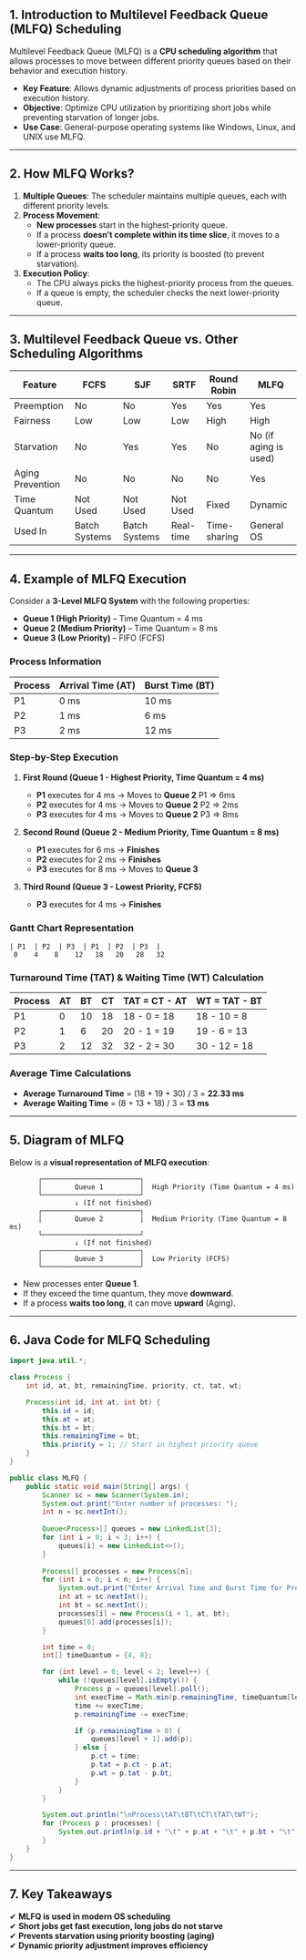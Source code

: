 ## **1. Introduction to Multilevel Feedback Queue (MLFQ) Scheduling**  
Multilevel Feedback Queue (MLFQ) is a **CPU scheduling algorithm** that allows processes to move between different priority queues based on their behavior and execution history.  

- **Key Feature**: Allows dynamic adjustments of process priorities based on execution history.  
- **Objective**: Optimize CPU utilization by prioritizing short jobs while preventing starvation of longer jobs.  
- **Use Case**: General-purpose operating systems like Windows, Linux, and UNIX use MLFQ.  

---

## **2. How MLFQ Works?**  
1. **Multiple Queues**: The scheduler maintains multiple queues, each with different priority levels.  
2. **Process Movement**:  
   - **New processes** start in the highest-priority queue.  
   - If a process **doesn’t complete within its time slice**, it moves to a lower-priority queue.  
   - If a process **waits too long**, its priority is boosted (to prevent starvation).  
3. **Execution Policy**:  
   - The CPU always picks the highest-priority process from the queues.  
   - If a queue is empty, the scheduler checks the next lower-priority queue.  

---

## **3. Multilevel Feedback Queue vs. Other Scheduling Algorithms**  

| Feature         | FCFS | SJF | SRTF | Round Robin | MLFQ |
|----------------|------|-----|------|-------------|------|
| Preemption     | No   | No  | Yes  | Yes         | Yes  |
| Fairness       | Low  | Low | Low  | High        | High |
| Starvation     | No   | Yes | Yes  | No          | No (if aging is used) |
| Aging Prevention | No   | No  | No   | No          | Yes  |
| Time Quantum   | Not Used | Not Used | Not Used | Fixed | Dynamic |
| Used In        | Batch Systems | Batch Systems | Real-time | Time-sharing | General OS |

---

## **4. Example of MLFQ Execution**  
Consider a **3-Level MLFQ System** with the following properties:  
- **Queue 1 (High Priority)** – Time Quantum = 4 ms  
- **Queue 2 (Medium Priority)** – Time Quantum = 8 ms  
- **Queue 3 (Low Priority)** – FIFO (FCFS)  

### **Process Information**  

| Process | Arrival Time (AT) | Burst Time (BT) |
|---------|------------------|----------------|
| P1      | 0 ms             | 10 ms         |
| P2      | 1 ms             | 6 ms          |
| P3      | 2 ms             | 12 ms         |

### **Step-by-Step Execution**  

1. **First Round (Queue 1 - Highest Priority, Time Quantum = 4 ms)**  
   - **P1** executes for 4 ms → Moves to **Queue 2** P1 => 6ms 
   - **P2** executes for 4 ms → Moves to **Queue 2** P2 => 2ms 
   - **P3** executes for 4 ms → Moves to **Queue 2** P3 => 8ms 

2. **Second Round (Queue 2 - Medium Priority, Time Quantum = 8 ms)**  
   - **P1** executes for 6 ms → **Finishes**  
   - **P2** executes for 2 ms → **Finishes**  
   - **P3** executes for 8 ms → Moves to **Queue 3**  

3. **Third Round (Queue 3 - Lowest Priority, FCFS)**  
   - **P3** executes for 4 ms → **Finishes**  

### **Gantt Chart Representation**
```
| P1  | P2  | P3  | P1  | P2  | P3  |
 0    4    8    12   18   20   28   32
```

### **Turnaround Time (TAT) & Waiting Time (WT) Calculation**  

| Process | AT  | BT  | CT  | TAT = CT - AT | WT = TAT - BT |
|---------|-----|-----|-----|--------------|--------------|
| P1      | 0   | 10  | 18  | 18 - 0 = 18  | 18 - 10 = 8  |
| P2      | 1   | 6   | 20  | 20 - 1 = 19  | 19 - 6 = 13  |
| P3      | 2   | 12  | 32  | 32 - 2 = 30  | 30 - 12 = 18  |

### **Average Time Calculations**
- **Average Turnaround Time** = (18 + 19 + 30) / 3 = **22.33 ms**  
- **Average Waiting Time** = (8 + 13 + 18) / 3 = **13 ms**  

---

## **5. Diagram of MLFQ**  
Below is a **visual representation of MLFQ execution**:

```
       ┌────────────────────────┐
       │        Queue 1         │  High Priority (Time Quantum = 4 ms)
       └────────────────────────┘
                ↓ (If not finished)
       ┌────────────────────────┐
       │        Queue 2         │  Medium Priority (Time Quantum = 8 ms)
       └────────────────────────┘
                ↓ (If not finished)
       ┌────────────────────────┐
       │        Queue 3         │  Low Priority (FCFS)
       └────────────────────────┘
```
- New processes enter **Queue 1**.
- If they exceed the time quantum, they move **downward**.
- If a process **waits too long**, it can move **upward** (Aging).  

---

## **6. Java Code for MLFQ Scheduling**  
```java
import java.util.*;

class Process {
    int id, at, bt, remainingTime, priority, ct, tat, wt;

    Process(int id, int at, int bt) {
        this.id = id;
        this.at = at;
        this.bt = bt;
        this.remainingTime = bt;
        this.priority = 1; // Start in highest priority queue
    }
}

public class MLFQ {
    public static void main(String[] args) {
        Scanner sc = new Scanner(System.in);
        System.out.print("Enter number of processes: ");
        int n = sc.nextInt();
        
        Queue<Process>[] queues = new LinkedList[3]; 
        for (int i = 0; i < 3; i++) {
            queues[i] = new LinkedList<>();
        }
        
        Process[] processes = new Process[n];
        for (int i = 0; i < n; i++) {
            System.out.print("Enter Arrival Time and Burst Time for Process " + (i + 1) + ": ");
            int at = sc.nextInt();
            int bt = sc.nextInt();
            processes[i] = new Process(i + 1, at, bt);
            queues[0].add(processes[i]);
        }

        int time = 0;
        int[] timeQuantum = {4, 8}; 

        for (int level = 0; level < 2; level++) {
            while (!queues[level].isEmpty()) {
                Process p = queues[level].poll();
                int execTime = Math.min(p.remainingTime, timeQuantum[level]);
                time += execTime;
                p.remainingTime -= execTime;

                if (p.remainingTime > 0) {
                    queues[level + 1].add(p);
                } else {
                    p.ct = time;
                    p.tat = p.ct - p.at;
                    p.wt = p.tat - p.bt;
                }
            }
        }

        System.out.println("\nProcess\tAT\tBT\tCT\tTAT\tWT");
        for (Process p : processes) {
            System.out.println(p.id + "\t" + p.at + "\t" + p.bt + "\t" + p.ct + "\t" + p.tat + "\t" + p.wt);
        }
    }
}
```

---

## **7. Key Takeaways**
✔ **MLFQ is used in modern OS scheduling**  
✔ **Short jobs get fast execution, long jobs do not starve**  
✔ **Prevents starvation using priority boosting (aging)**  
✔ **Dynamic priority adjustment improves efficiency**  
